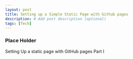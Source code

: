 ```yaml
---
layout: post
title: Setting up a Simple Static Page with Github pages
description: # Add post description (optional)
tags: [Tech]
---
```


### Place Holder 

Setting Up a static page with GitHub pages Part I 


